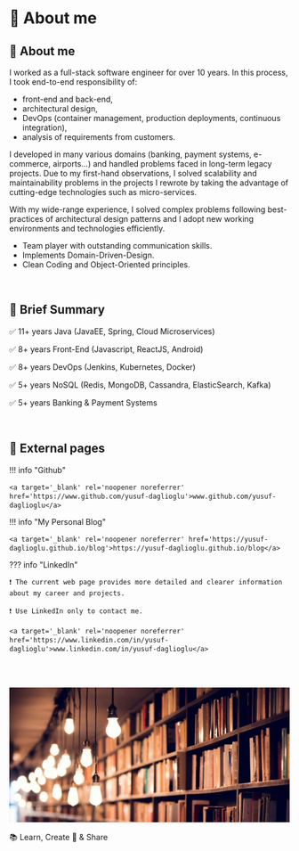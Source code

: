 # 👤 About me

## 👤 About me

I worked as a full-stack software engineer for over 10 years. In this process, I took end-to-end responsibility of:

- front-end and back-end,
- architectural design,
- DevOps (container management, production deployments, continuous integration),
- analysis of requirements from customers.

I developed in many various domains (banking, payment systems, e-commerce, airports...) and handled problems faced in long-term legacy projects. Due to my first-hand observations, I solved scalability and maintainability problems in the projects I rewrote by taking the advantage of cutting-edge technologies such as micro-services.

With my wide-range experience, I solved complex problems following best-practices of architectural design patterns and I adopt new working environments and technologies efficiently.

- Team player with outstanding communication skills.
- Implements Domain-Driven-Design.
- Clean Coding and Object-Oriented principles.

<br>

## 📌 Brief Summary

✅ 11+ years Java (JavaEE, Spring, Cloud Microservices)

✅ 8+ years Front-End (Javascript, ReactJS, Android)

✅ 8+ years DevOps (Jenkins, Kubernetes, Docker)

✅ 5+ years NoSQL (Redis, MongoDB, Cassandra, ElasticSearch, Kafka)

✅ 5+ years Banking & Payment Systems

<br>

## 🔗 External pages

!!! info "Github"

    <a target='_blank' rel='noopener noreferrer' href='https://www.github.com/yusuf-daglioglu'>www.github.com/yusuf-daglioglu</a>

!!! info "My Personal Blog"

    <a target='_blank' rel='noopener noreferrer' href='https://yusuf-daglioglu.github.io/blog'>https://yusuf-daglioglu.github.io/blog</a>

??? info "LinkedIn"

    ❗ The current web page provides more detailed and clearer information about my career and projects.
    
    ❗ Use LinkedIn only to contact me.

    <a target='_blank' rel='noopener noreferrer' href='https://www.linkedin.com/in/yusuf-daglioglu'>www.linkedin.com/in/yusuf-daglioglu</a>

<br><br>

![books](./images/books.jpg)

📚 Learn, Create 🚀 & Share

<br><br>
